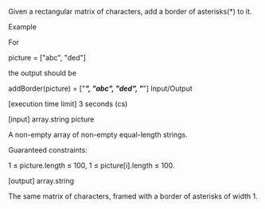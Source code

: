 Given a rectangular matrix of characters, add a border of asterisks(*) to it.

Example

For

picture = ["abc",
           "ded"]

the output should be

addBorder(picture) = ["*****",
                      "*abc*",
                      "*ded*",
                      "*****"]
Input/Output

[execution time limit] 3 seconds (cs)

[input] array.string picture

A non-empty array of non-empty equal-length strings.

Guaranteed constraints:

1 ≤ picture.length ≤ 100,
1 ≤ picture[i].length ≤ 100.

[output] array.string

The same matrix of characters, framed with a border of asterisks of width 1.